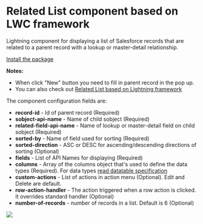 # Related List component based on LWC framework
Lightning component for displaying a list of Salesforce records that are related to a parent record with a lookup or master-detail relationship.

[Install the package](https://login.salesforce.com/packaging/installPackage.apexp?p0=04t6F000003zHCYQA2)

**Notes:**
- When click "New" button you need to fill in parent record in the pop up.
- You can also check out [Related List based on Lightning framework](https://github.com/artyom-bazyk/singleRelatedList)

The component configuration fields are:
- **record-id** - Id of parent record (Required)
- **sobject-api-name** - Name of child sobject (Required)
- **related-field-api-name** - Name of lookup or master-detail field on child sobject (Required)
- **sorted-by** - Name of field used for sorting (Required)
- **sorted-direction** -  ASC or DESC for ascending/descending directions of sorting (Optional)
- **fields** - List of API Names for displaying (Required)
- **columns** - Array of the columns object that's used to define the data types (Required). For data types [read datatable specification](https://developer.salesforce.com/docs/component-library/bundle/lightning:datatable/specification) 
- **custom-actions** - List of actions in action menu (Optional). Edit and Delete are default.
- **row-action-handler** - The action triggered when a row action is clicked. It overrides standard handler (Optional)
- **number-of-records** - number of records in a list. Default is 6 (Optional)

![](relatedList.gif)
